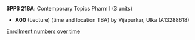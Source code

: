 **SPPS 218A**: Contemporary Topics Pharm I (3 units)

- **A00** (Lecture) (time and location TBA) by Vijapurkar, Ulka (A13288618)

[Enrollment numbers over time](./SPPS218A.tsv)
